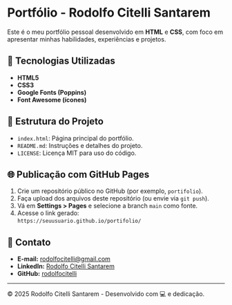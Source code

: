 # Portfólio - Rodolfo Citelli Santarem

Este é o meu portfólio pessoal desenvolvido em **HTML** e **CSS**, com foco em apresentar minhas habilidades, experiências e projetos.

## 🚀 Tecnologias Utilizadas
- **HTML5**
- **CSS3**
- **Google Fonts (Poppins)**
- **Font Awesome (ícones)**

## 📄 Estrutura do Projeto
- `index.html`: Página principal do portfólio.
- `README.md`: Instruções e detalhes do projeto.
- `LICENSE`: Licença MIT para uso do código.

## 🌐 Publicação com GitHub Pages
1. Crie um repositório público no GitHub (por exemplo, `portifolio`).
2. Faça upload dos arquivos deste repositório (ou envie via `git push`).
3. Vá em **Settings > Pages** e selecione a branch `main` como fonte.
4. Acesse o link gerado:  
   `https://seuusuario.github.io/portifolio/`

## 📧 Contato
- **E-mail:** rodolfocitelli@gmail.com  
- **LinkedIn:** [Rodolfo Citelli Santarem](https://www.linkedin.com/in/rodolfo-citelli-santarem)  
- **GitHub:** [rodolfocitelli](https://github.com/rodolfocitelli)

---
© 2025 Rodolfo Citelli Santarem - Desenvolvido com 💻 e dedicação.
